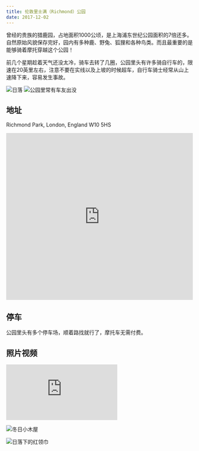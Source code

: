 ```yaml
---
title: 伦敦里士满（Richmond）公园
date: 2017-12-02
---
```


曾经的贵族的猎鹿园，占地面积1000公顷，是上海浦东世纪公园面积的7倍还多。自然原始风貌保存完好，园内有多种鹿、野兔、狐狸和各种鸟类。而且最重要的是能够骑着摩托穿越这个公园！

前几个星期趁着天气还没太冷，骑车去转了几圈，公园里头有许多骑自行车的，限速在20英里左右，注意不要在实线以及上坡的时候超车，自行车骑士经常从山上速降下来，容易发生事故。

![日落](/resources/richmond-park/sunset.jpg)
![公园里常有车友出没](/resources/richmond-park/bikers.jpg)

## 地址

Richmond Park, London, England W10 5HS
<iframe src="https://www.google.com/maps/embed?pb=!1m16!1m12!1m3!1d13762.749533537473!2d-0.26944346403859!3d51.44115877670108!2m3!1f0!2f0!3f0!3m2!1i1024!2i768!4f13.1!2m1!1srichmond+park!5e0!3m2!1sen!2suk!4v1512571777845" height="450" frameborder="0" style="width: 100%; border:0" allowfullscreen></iframe>

## 停车

公园里头有多个停车场，顺着路找就行了，摩托车无需付费。

## 照片视频

<div class="iframe-video-container">
    <iframe src="https://www.youtube.com/embed/h00EXM_ziFA" frameborder="0" gesture="media" allow="encrypted-media" allowfullscreen></iframe>
</div>

![冬日小木屋](/resources/richmond-park/inside-wooden-cottage.jpg)

![日落下的红领巾](/resources/richmond-park/redscarf-in-sunset.jpg)
